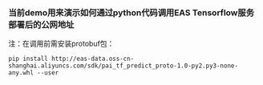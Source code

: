 ### 当前demo用来演示如何通过python代码调用EAS Tensorflow服务部署后的公网地址

注：在调用前需安装protobuf包：

```
pip install http://eas-data.oss-cn-shanghai.aliyuncs.com/sdk/pai_tf_predict_proto-1.0-py2.py3-none-any.whl --user
```
